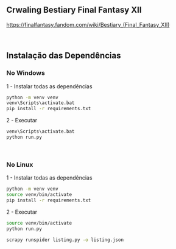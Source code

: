 ## Crwaling Bestiary Final Fantasy XII
https://finalfantasy.fandom.com/wiki/Bestiary_(Final_Fantasy_XII)

<br>

## Instalação das Dependências

### No Windows
1 - Instalar todas as dependências
```bash
python -m venv venv
venv\Scripts\activate.bat
pip install -r requirements.txt
```

2 - Executar
```bash
venv\Scripts\activate.bat
python run.py
```

<br>

### No Linux
1 - Instalar todas as dependências
```bash
python -m venv venv
source venv/bin/activate
pip install -r requirements.txt
```

2 - Executar
```bash
source venv/bin/activate
python run.py
```

```bash
scrapy runspider listing.py -o listing.json

```
